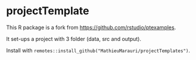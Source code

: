 # projectTemplate

This R package is a fork from https://github.com/rstudio/ptexamples.

It set-ups a project with 3 folder (data, src and output).

Install with `remotes::install_github("MathieuMarauri/projectTemplates")`.
